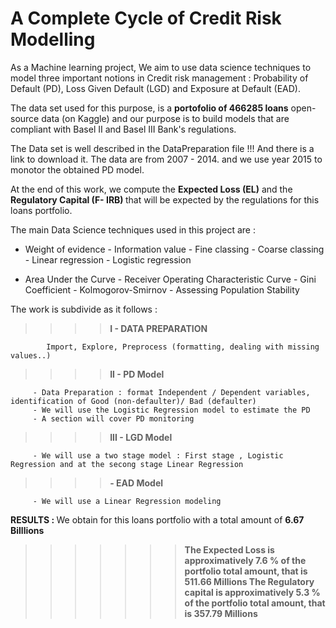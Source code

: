 # A Complete Cycle of Credit Risk Modelling 

As a Machine learning project, We aim to use data science techniques to model three important notions in Credit risk management :
Probability of Default (PD), Loss Given Default (LGD) and Exposure at Default (EAD).

The data set used for this purpose, is a <b>portofolio of 466285 loans</b> open-source data (on Kaggle) and our purpose is to build models that are compliant with Basel II and Basel III Bank's regulations.

The Data set is well described in the DataPreparation file !!! And there is a link to download it. The data are from 2007 - 2014. and we use year 2015 to monotor the obtained PD model. 

At the end of this work, we compute the <b>Expected Loss (EL)</b> and the <b>Regulatory Capital (F- IRB) </b>  that will be expected by the regulations for this loans portfolio.

The main Data Science techniques used in this project are :

- Weight of evidence   - Information value   - Fine classing   - Coarse classing   - Linear regression - Logistic regression

- Area Under the Curve  - Receiver Operating Characteristic Curve - Gini Coefficient - Kolmogorov-Smirnov - Assessing Population Stability


The work is subdivide as it follows :

>>>> <b> I - DATA PREPARATION </b>
      
            Import, Explore, Preprocess (formatting, dealing with missing values..)
 
>>>> <b> II - PD Model </b>
           
         - Data Preparation : format Independent / Dependent variables, identification of Good (non-defaulter)/ Bad (defaulter)
         - We will use the Logistic Regression model to estimate the PD
         - A section will cover PD monitoring
    
>>>> <b> III - LGD Model </b>

         - We will use a two stage model : First stage , Logistic Regression and at the secong stage Linear Regression 

>>>> <b>  - EAD Model </b>
                    
         - We will use a Linear Regression modeling

<b>RESULTS : </b> We obtain for this loans portfolio with a total amount of <b> 6.67 Billlions<b> 
>>>>>>> The <b>Expected Loss</b> is approximatively <b>7.6 %</b> of the portfolio total amount, that is <b>511.66 Millions</b>
>>>>>>> The Regulatory capital is approximatively <b>5.3 %</b> of the portfolio total amount, that is <b>357.79 Millions</b>
